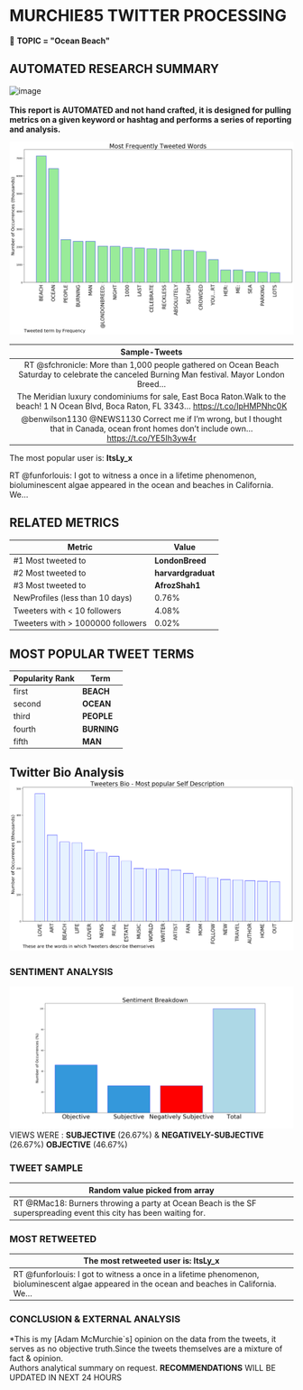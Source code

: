 # MURCHIE85 TWITTER PROCESSING 
&#x1F34E; **TOPIC = "Ocean Beach"**

## AUTOMATED RESEARCH SUMMARY

![image](https://marketingplatform.google.com/about/static/images/gmp/analytics-smb-benefit.jpg)
<br></br>
<b> This report is AUTOMATED and not hand crafted, it is designed for pulling metrics on a given keyword or hashtag and performs a series of reporting and analysis.</b>



![image](TWEETS.png)



|                **Sample-Tweets**        |
| :-------------: |
| RT @sfchronicle: More than 1,000 people gathered on Ocean Beach Saturday to celebrate the canceled Burning Man festival. Mayor London Breed… |
| The Meridian luxury condominiums for sale, East Boca Raton.Walk to the beach! 1 N Ocean Blvd, Boca Raton, FL 3343… https://t.co/IpHMPNhc0K |
| @benwilson1130 @NEWS1130 Correct me if I’m wrong, but I thought that in Canada, ocean front homes don’t include own… https://t.co/YE5lh3yw4r |

The most popular user is: **ItsLy_x**
<div class="alert alert-block alert-danger"> RT @funforlouis: I got to witness a once in a lifetime phenomenon, bioluminescent algae appeared in the ocean and beaches in California. We…</div>

## RELATED METRICS<br>
| Metric | Value |
| ------------- | ------------- |
| #1 Most tweeted to  | **LondonBreed** |
| #2 Most tweeted to  | **harvardgraduat** |
| #3 Most tweeted to  | **AfrozShah1** |
| NewProfiles (less than 10 days) | 0.76%  |
| Tweeters with < 10 followers  | 4.08%|
| Tweeters with > 1000000 followers  | 0.02%  |



## MOST POPULAR TWEET TERMS 


| Popularity Rank  | Term |
| ------------- | ------------- |
| first  | **BEACH**  |
| second  | **OCEAN**  |
| third  | **PEOPLE** |
| fourth  | **BURNING**  |
| fifth  | **MAN**  |


## Twitter Bio Analysis![image](BIO.png)
### SENTIMENT ANALYSIS
![image](sentiment.png)
VIEWS WERE : **SUBJECTIVE**  (26.67%) & **NEGATIVELY-SUBJECTIVE** (26.67%) **OBJECTIVE** (46.67%)

### TWEET SAMPLE 
| Random value picked from array |
| ------------- |
|RT @RMac18: Burners throwing a party at Ocean Beach is the SF superspreading event this city has been waiting for. |

### MOST RETWEETED 

| The most retweeted user is: **ItsLy_x**  |
| ------------- |
| RT @funforlouis: I got to witness a once in a lifetime phenomenon, bioluminescent algae appeared in the ocean and beaches in California. We… |

### CONCLUSION & EXTERNAL ANALYSIS

*This is my [Adam McMurchie`s] opinion on the data from the tweets, it serves as no objective truth.Since the tweets themselves are a mixture of fact & opinion.<br>
Authors analytical summary on request.
**RECOMMENDATIONS** WILL BE UPDATED IN NEXT  24 HOURS <br>